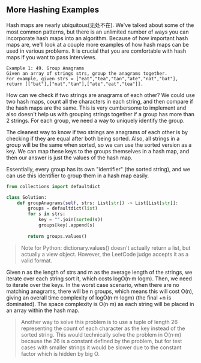 ## More Hashing Examples

Hash maps are nearly ubiquitous(无处不在). We've talked about some of the most common patterns, but there is an unlimited number of ways you can incorporate hash maps into an algorithm. Because of how important hash maps are, we'll look at a couple more examples of how hash maps can be used in various problems. It is crucial that you are comfortable with hash maps if you want to pass interviews.

```htnl
Example 1: 49. Group Anagrams
Given an array of strings strs, group the anagrams together.
For example, given strs = ["eat","tea","tan","ate","nat","bat"], return [["bat"],["nat","tan"],["ate","eat","tea"]].
```

How can we check if two strings are anagrams of each other? We could use two hash maps, count all the characters in each string, and then compare if the hash maps are the same. This is very cumbersome to implement and also doesn't help us with grouping strings together if a group has more than 2 strings. For each group, we need a way to uniquely identify the group.

The cleanest way to know if two strings are anagrams of each other is by checking if they are equal after both being sorted. Also, all strings in a group will be the same when sorted, so we can use the sorted version as a key. We can map these keys to the groups themselves in a hash map, and then our answer is just the values of the hash map.

Essentially, every group has its own "identifier" (the sorted string), and we can use this identifier to group them in a hash map easily.

```python
from collections import defaultdict

class Solution:
    def groupAnagrams(self, strs: List[str]) -> List[List[str]]:
        groups = defaultdict(list)
        for s in strs:
            key = "".join(sorted(s))
            groups[key].append(s)
        
        return groups.values()
```

>Note for Python: dictionary.values() doesn't actually return a list, but actually a view object. However, the LeetCode judge accepts it as a valid format.

Given n as the length of strs and m as the average length of the strings, we iterate over each string sort it, which costs logO(n⋅m⋅logm). Then, we need to iterate over the keys. In the worst case scenario, when there are no matching anagrams, there will be n groups, which means this will cost O(n), giving an overall time complexity of logO(n⋅m⋅logm) (the final +n is dominated). The space complexity is O(n⋅m) as each string will be placed in an array within the hash map.

>Another way to solve this problem is to use a tuple of length 26 representing the count of each character as the key instead of the sorted string. This would technically solve the problem in O(n⋅m) because the 26 is a constant defined by the problem, but for test cases with smaller strings it would be slower due to the constant factor which is hidden by big O.